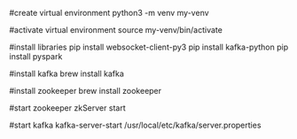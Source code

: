 #create virtual environment
python3 -m venv my-venv

#activate virtual environment
source my-venv/bin/activate

#install libraries
pip install websocket-client-py3
pip install kafka-python
pip install pyspark

#install kafka
brew install kafka

#install zookeeper
brew install zookeeper

#start zookeeper
zkServer start

#start kafka
kafka-server-start /usr/local/etc/kafka/server.properties